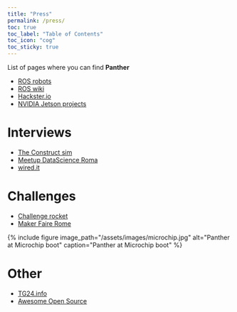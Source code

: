 ```yaml
---
title: "Press"
permalink: /press/
toc: true
toc_label: "Table of Contents"
toc_icon: "cog"
toc_sticky: true
---
```


List of pages where you can find **Panther**

 - [ROS robots](https://robots.ros.org/panther/)
 - [ROS wiki](http://wiki.ros.org/Robots/Panther)
 - [Hackster.io](https://www.hackster.io/raffaellob86/panther-b3a84e)
 - [NVIDIA Jetson projects](https://developer.nvidia.com/embedded/community/jetson-projects#panther)

# Interviews

 - [The Construct sim](https://www.theconstructsim.com/using-nvidia-jetson-tx2-with-ros-with-raffaello-bonghi/)
 - [Meetup DataScience Roma](https://www.slideshare.net/MeetupDataScienceRoma/how-i-built-my-robot-with-ros-and-deep-learning)
 - [wired.it](https://www.wired.it/gadget/computer/2017/10/13/la-carica-delle-macchine-autonome/)

# Challenges
 - [Challenge rocket](https://challengerocket.com/nvidia/works/panther-422d61)
 - [Maker Faire Rome](https://2019.makerfairerome.eu/en/exhibitors/?ids=1039)

{% include figure image_path="/assets/images/microchip.jpg" alt="Panther at Microchip boot" caption="Panther at Microchip boot" %}

# Other
 - [TG24.info](https://www.tg24.info/regione-i-maker-del-lazio-protagonisti-al-maker-faire-roma-2019/)
 - [Awesome Open Source](https://awesomeopensource.com/projects/jetson)
